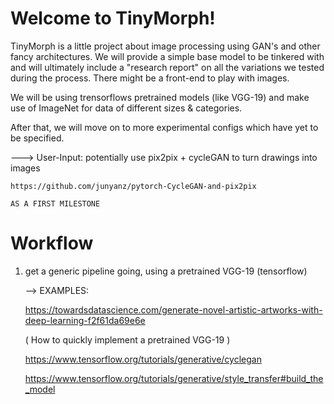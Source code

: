 # Welcome to TinyMorph! 

TinyMorph is a little project about image processing using GAN's
and other fancy architectures. We will provide a simple base model to be tinkered with
and will ultimately include a "research report" on all the variations we tested
during the process. There might be a front-end to play with images.

We will be using trensorflows pretrained models (like VGG-19) and make use
of ImageNet for data of different sizes & categories.

After that, we will move on to more experimental configs which have yet to be
specified.

---> User-Input: potentially use pix2pix + cycleGAN to turn drawings into images

    https://github.com/junyanz/pytorch-CycleGAN-and-pix2pix
    
    AS A FIRST MILESTONE

# Workflow

 1. get a generic pipeline going, using a pretrained VGG-19 (tensorflow)
    
    --> EXAMPLES: 
    
    https://towardsdatascience.com/generate-novel-artistic-artworks-with-deep-learning-f2f61da69e6e

    ( How to quickly implement a pretrained VGG-19 ) 

    https://www.tensorflow.org/tutorials/generative/cyclegan

    https://www.tensorflow.org/tutorials/generative/style_transfer#build_the_model 

    
